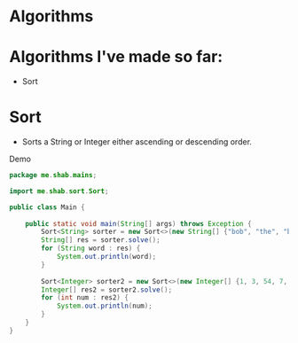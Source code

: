 # Algorithms

# Algorithms I've made so far:
- Sort

# Sort

- Sorts a String or Integer either ascending or descending order.

Demo

```java
package me.shab.mains;

import me.shab.sort.Sort;

public class Main {
	
	public static void main(String[] args) throws Exception {
		Sort<String> sorter = new Sort<>(new String[] {"bob", "the", "builder", "is", "dumb"}, false);
		String[] res = sorter.solve();
		for (String word : res) {
			System.out.println(word);
		}
		
		Sort<Integer> sorter2 = new Sort<>(new Integer[] {1, 3, 54, 7, 8, 69}, false);
		Integer[] res2 = sorter2.solve();
		for (int num : res2) {
			System.out.println(num);
		}
	}
}
```
